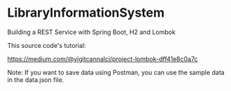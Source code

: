 # LibraryInformationSystem
Building a REST Service with Spring Boot, H2 and Lombok

This source code's tutorial:

https://medium.com/@yigitcannalci/project-lombok-dff41e8c0a7c

Note: If you want to save data using Postman, you can use the sample data in the data.json file.
